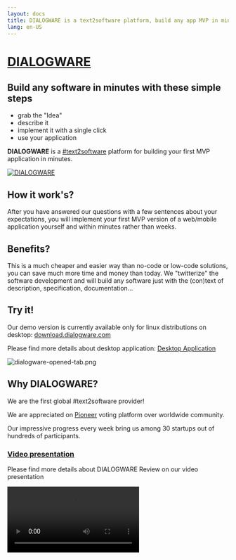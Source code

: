 ```yaml
---
layout: docs
title: DIALOGWARE is a text2software platform, build any app MVP in minutes
lang: en-US
---
```


# [DIALOGWARE](http://www.dialogware.com/)

## Build any software in minutes with these simple steps

+ grab the "Idea"
+ describe it
+ implement it with a single click
+ use your application

**DIALOGWARE** is a [#text2software](https://www.text2software.com/)
platform for building your first MVP application in minutes.

[![DIALOGWARE](http://logo.dialogware.com/dialogware-2lines.png)](http://www.dialogware.com/)

## How it work's?

After you have answered our questions with a few sentences about your expectations,
you will implement your first MVP version of a web/mobile application yourself and within minutes rather than weeks.

## Benefits?

This is a much cheaper and easier way than no-code or low-code solutions, you can save much more time and money than
today.
We "twitterize" the software development and will build any software just with the (con)text of description,
specification, documentation...

## Try it!

Our demo version is currently available only for linux distributions on
desktop: [download.dialogware.com](http://download.dialogware.com/)

Please find more details about desktop application: [Desktop Application](https://www.dialogware.com/app/desktop.html)

![dialogware-opened-tab.png](https://img.dialogware.com/animation.png)

## Why DIALOGWARE?

We are the first global #text2software provider!

We are appreciated on [Pioneer](https://pioneer.app/join/dialogware.com) voting platform over worldwide community.

Our impressive progress every week bring us among 30 startups out of hundreds of participants.

### [Video presentation](https://www.dialogware.com/about/review.html)

Please find more details about DIALOGWARE Review on our video presentation

<video controls="controls" src="https://www.dialogware.com/DIALOGWARE-Review-2--29-11-2022.mp4" />


<style>
table th {
    color: grey;
}
</style>

+ [Project Review](https://www.dialogware.com/about/review.html)

## Dialogware ecosystem

### SaaS Services

 Project          | Description                                                                                                                                                                               | More ...                                                                  | cost        
------------------|-------------------------------------------------------------------------------------------------------------------------------------------------------------------------------------------|---------------------------------------------------------------------------|-------------
 **autoDeployer** | ![autoDeployer](http://logo.autoDeployer.com/1/cover.png) Free Marketplace, one APP per USER                                                                                              | [www](http://www.autoDeployer.com), [docs](http://docs.autoDeployer.com ) | free        
 **TextToWeb**    | ![TextToWeb](http://logo.TextToWeb.com/1/cover.png) Marketplace, to deploy in browser on over **deploymat** all projects as own, pay just for deployment                                  | [www](http://www.TextToWeb.com), [docs](http://docs.TextToWeb.com)        | pay for use 
 **DialoGet**     | ![DialoGet](http://logo.DialoGet.com/1/cover.png) remote Marketplace, to deploy on external machines, cloud, with many own projects, pay for convert and deployment                       | [www](http://www.TextToWeb.com), [docs](http://docs.TextToWeb.com)        | pay for use 
 **OneDay.Run**   | ![OneDay.Run](http://logo.OneDayRun.com/1/cover.png) local Marketplace, deployment environment per user, deployment local with **OneDay.Run** desktop app, pay for convert and deployment | [www](http://www.OneDay.Run), [docs](http://docs.OneDay.Run)              | pay for use 
 **coDialog**     | ![coDialog](http://logo.coDialog.com/1/cover.png) multichat app with openAI, dialogware, jasper, ... solutions                                                                            | [www](http://www.coDialog.com), [docs](http://docs.coDialog.com)          | pay for use 

### Libraries

 Project          | Description                                                                                                                  | More ...                                                                                                                                                                                                      | licence     
------------------|------------------------------------------------------------------------------------------------------------------------------|---------------------------------------------------------------------------------------------------------------------------------------------------------------------------------------------------------------|-------------
 **DialogSchema** | Schema to create a conversation as **DialogMap** file                                                                        | [www](http://www.DialogSchema.com), [docs](http://docs.DialogSchema.com), [roadmap](http://roadmap.DialogSchema.com), [download](http://download.DialogSchema.com), [github](https://github.com/dialogschema) | open source 
 **DialogMap**    | Map of dialog generated through conversation based on **DialogSchema** file format for shell execution                       | [www](http://www.DialogMap.com), [docs](http://docs.DialogMap.com), [roadmap](http://roadmap.DialogMap.com), [download](http://download.DialogMap.com), [github](https://github.com/DialogMap)                | open source 
 **DialogChain**  | **DialogMap** files archived in blockchain, history of transactions based on blockchain                                      | [www](http://www.DialogChain.com), [docs](http://docs.DialogChain.com), [roadmap](http://roadmap.DialogChain.com), [github](https://github.com/DialogChain)                                                   | open source 
 **APIDSL**       | ![APIDSL](http://logo.apidsl.com/2/cover.png) Domain Specific/language to deployment purposes, to build modular applications | [www](http://www.apidsl.com), [docs](http://docs.apidsl.com), [roadmap](http://roadmap.apidsl.com), [download](http://download.apidsl.com), [github](https://github.com/apidsl)                               | open source 
 **MetaModule**   | ![APIDSL](http://logo.metamodule.org/2/cover.png) modular components, apps, with local autodeployment                        | [www](https://www.metamodule.org), [docs](http://docs.metamodule.org), [roadmap](http://roadmap.apidsl.com), [download](http://download.apidsl.com), [github](https://github.com/apidsl)                      | open source 

### Others

 Project          | Description                                                                                              | More ...                                                                                                                                                                                                                            | cost 
------------------|----------------------------------------------------------------------------------------------------------|-------------------------------------------------------------------------------------------------------------------------------------------------------------------------------------------------------------------------------------|------
 **PoLoShell**    | ![PoLoShell](http://logo.PoLoShell.com/1/cover.png) AI powered shell, deploy on local system in terminal | [www](http://www.PoLoShell.com), [app](http://app.PoLoShell.com), [roadmap](http://roadmap.PoLoShell.com), [docs](http://docs.PoLoShell.com), [download](http://download.PoLoShell.com), [github](https://github.com/poloshell-com) | free 
 **PoLoGoS**      | ![PoLoGoS](http://logo.PoLoGoS.com/1/cover.png) AI Operating System                                      | [www](http://www.PoLoGoS.com), [docs](http://docs.PoLoGoS.com), [roadmap](http://roadmap.PoLoGoS.com), [download](http://download.PoLoGoS.com), [github](https://github.com/pologos)                                                | free 
 **OneDay.Run**   | ![OneDayRun](http://logo.OneDayRun.com/1/cover.png) Desktop Application to deployment local on pc        | [www](http://www.OneDayRun.com),  [docs](http://docs.OneDayRun.com), [roadmap](http://roadmap.OneDayRun.com)                                                                                                                        | free 
 **dialogStream** | Deployment in the fly in a seconds, in preapration, planned for 2024y.                                   | [www](http://www.dialogStream.com),  [docs](http://docs.dialogStream.com), [roadmap](http://roadmap.dialogStream.com)                                                                                                               | free 

### API Gateway

 Project        | Description                     | More ...                                                                                                     | cost           
----------------|---------------------------------|--------------------------------------------------------------------------------------------------------------|----------------
 **apiContext** | API, convert Text To **APIDSL** | [API](http://apiContext.com), [docs](http://docs.apiContext.com), [roadmap](http://roadmap.apiContext.com)   | 25$/user/month 
 **deploymat**  | API, deploy an **APIDSL** code  | [www](http://www.deploymat.com), [docs](http://docs.deploymat.com), [roadmap](http://roadmap.apiContext.com) | 25$/user/month 

### Text To * <- Software, Documentation, Code Generators

 Project                                          | Description 
--------------------------------------------------|-------------
 [**text to srs**](http://text2software.com)      |
 [**text to code**](http://text2code.com)         |
 [**text to software**](http://text2software.com) |
 [**text to service**](http://text2service.com)   |
 [**text to apidsl**](http://text2software.com)   |
 [**text to vue**](http://text2software.com)      |
 [**text to css**](http://text2software.com)      |

<script setup>
import {
  VPTeamPage,
  VPTeamPageTitle,
  VPTeamMembers,
  VPTeamPageSection
} from 'vitepress/theme'

const coreMembers = [
  {
    avatar: 'https://avatars.githubusercontent.com/u/5669657?s=96&v=4',
    name: 'Tom Sapletta',
    title: 'Platform Engineer',
    links: [
      { icon: 'linkedin', link: 'https://www.linkedin.com/in/tom-sapletta-com' }
    ]
  },
 {
    avatar: 'https://logo.dialogware.com/dialogware-logo-pivot.png',
    name: 'Join us!',
    title: 'Software Developer',
    links: [
       { icon: 'linkedin', link: 'https://www.linkedin.com/showcase/dialogware/' }
    ]
  }
]

const partners = [
  {
    avatar: 'https://img.dialogware.com/ionos.png',
    name: 'Ionos',
    title: 'Service provider',
    links: [
      { icon: 'linkedin', link: 'https://www.ionos.de' }
    ]
  },
 {
    avatar: 'https://softreck.pl/wp-content/uploads/2020/10/softreck-logo-kwadrat-biale-tlo-1024x1024.png',
    name: 'softreck.com',
    title: 'DevOps',
    links: [
       { icon: 'linkedin', link: 'https://softreck.pl' }
    ]
  }
]

import Newsletter from '/components/Newsletter.vue'

</script>

## NEWSLETTER

Leave your email to be the first DIALOGWARE-ian :)

<Newsletter />

## Our Story

We started in 2019 as Software House with an idea to build developer tools.
During the Years we have created modularized tools for frontend and backend development.
Today we want to bring the software development to the next level.

Our goal is building software in minutes with humanless software development systems.

## Our Team

The development of DIALOGWARE is guided by an international
team, some of whom have chosen to be featured below.

<VPTeamPage>
  <VPTeamPageSection>
    <template #members>
      <VPTeamMembers size="small" :members="coreMembers" />
    </template>
    </VPTeamPageSection>
</VPTeamPage>

## Our Partners

Organization they support our project

<VPTeamPage>
  <VPTeamPageSection>
    <template #members>
      <VPTeamMembers size="small" :members="partners" />
    </template>
  </VPTeamPageSection>
</VPTeamPage>

## Hashtags

+ text2software
+ text2app
+ text2srs
+ text2api
+ domain-specific language

## Privacy

+ []()
